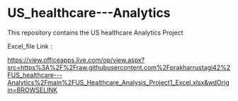 # US_healthcare---Analytics
This repository contains the US healthcare Analytics Project

Excel_file Link :

https://view.officeapps.live.com/op/view.aspx?src=https%3A%2F%2Fraw.githubusercontent.com%2Fprakharrustagi42%2FUS_healthcare---Analytics%2Fmain%2FUS_Healthcare_Analysis_Project1_Excel.xlsx&wdOrigin=BROWSELINK
